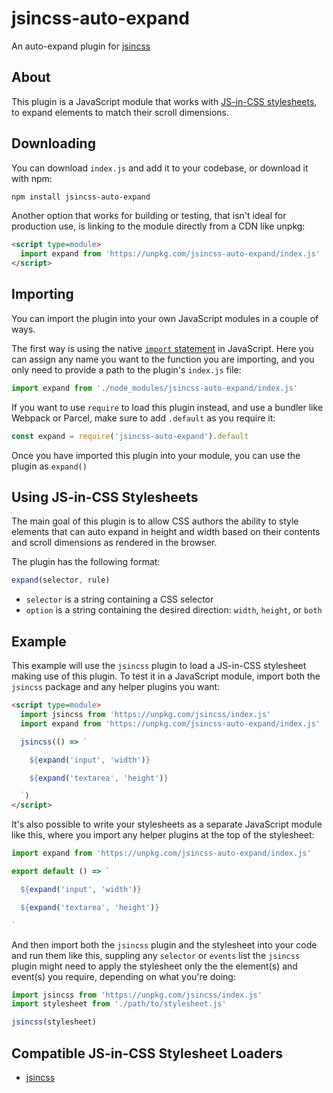 # jsincss-auto-expand

An auto-expand plugin for [jsincss](https://github.com/tomhodgins/jsincss)

## About

This plugin is a JavaScript module that works with [JS-in-CSS stylesheets](https://responsive.style/theory/what-is-a-jic-stylesheet.html), to expand elements to match their scroll dimensions.

## Downloading

You can download `index.js` and add it to your codebase, or download it with npm:

```bash
npm install jsincss-auto-expand
```

Another option that works for building or testing, that isn't ideal for production use, is linking to the module directly from a CDN like unpkg:

```html
<script type=module>
  import expand from 'https://unpkg.com/jsincss-auto-expand/index.js'
</script>
```

## Importing

You can import the plugin into your own JavaScript modules in a couple of ways.

The first way is using the native [`import` statement](https://developer.mozilla.org/en-US/docs/Web/JavaScript/Reference/Statements/import) in JavaScript. Here you can assign any name you want to the function you are importing, and you only need to provide a path to the plugin's `index.js` file:

```js
import expand from './node_modules/jsincss-auto-expand/index.js'
```

If you want to use `require` to load this plugin instead, and use a bundler like Webpack or Parcel, make sure to add `.default` as you require it:

```js
const expand = require('jsincss-auto-expand').default
```

Once you have imported this plugin into your module, you can use the plugin as `expand()`

## Using JS-in-CSS Stylesheets

The main goal of this plugin is to allow CSS authors the ability to style elements that can auto expand in height and width based on their contents and scroll dimensions as rendered in the browser.

The plugin has the following format:

```js
expand(selector, rule)
```

- `selector` is a string containing a CSS selector
- `option` is a string containing the desired direction: `width`, `height`, or `both`

## Example

This example will use the `jsincss` plugin to load a JS-in-CSS stylesheet making use of this plugin. To test it in a JavaScript module, import both the `jsincss` package and any helper plugins you want:

```html
<script type=module>
  import jsincss from 'https://unpkg.com/jsincss/index.js'
  import expand from 'https://unpkg.com/jsincss-auto-expand/index.js'

  jsincss(() => `

    ${expand('input', 'width')}

    ${expand('textarea', 'height')}

  `)
</script>
```

It's also possible to write your stylesheets as a separate JavaScript module like this, where you import any helper plugins at the top of the stylesheet:

```js
import expand from 'https://unpkg.com/jsincss-auto-expand/index.js'

export default () => `

  ${expand('input', 'width')}

  ${expand('textarea', 'height')}

`
```

And then import both the `jsincss` plugin and the stylesheet into your code and run them like this, suppling any `selector` or `events` list the `jsincss` plugin might need to apply the stylesheet only the the element(s) and event(s) you require, depending on what you're doing:

```js
import jsincss from 'https://unpkg.com/jsincss/index.js'
import stylesheet from './path/to/stylesheet.js'

jsincss(stylesheet)
```

## Compatible JS-in-CSS Stylesheet Loaders

- [jsincss](https://github.com/tomhodgins/jsincss)